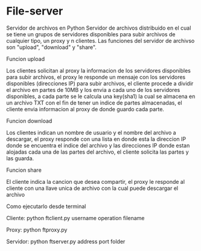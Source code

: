 # File-server
Servidor de archivos en Python
Servidor de archivos distribuido en el cual se tiene un grupos de servidores disponibles para subir archivos de cualquier tipo, 
un proxy y n clientes. Las funciones del servidor de archivso son "upload", "download" y "share". 

Funcion upload

Los clientes solicitan al proxy la informacion de los servidores disponibles para subir archivos, el proxy le responde un mensaje
con los servidores disponibles (direcciones IP) para subir archivos, el cliente procede a dividir el archivo en partes de 10MB y
los envia a cada uno de los servidores disponibles, a cada parte se le calcula una key(sha1) la cual se almacena en un archivo TXT
con el fin de tener un indice de partes almacenadas, el cliente envia informacion al proxy de donde guardo cada parte.

Funcion download

Los clientes indican un nombre de usuario y el nombre del archivo a descargar, el proxy responde con una lista en donde esta la direccion IP donde se encuentra el indice del archivo y las direcciones IP donde estan alojadas cada una de las partes del archivo, el cliente solicita las partes y las guarda.

Funcion share

El cliente indica la cancion que desea compartir, el proxy le responde al cliente con una llave unica de archivo con la cual puede descargar el archivo

Como ejecutarlo desde terminal      

Cliente: python     ftclient.py     username    operation   filename

Proxy: python   ftproxy.py

Servidor: python    ftserver.py     address     port    folder
    
     
